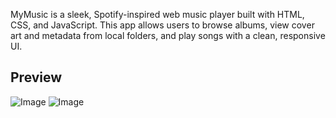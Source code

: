 MyMusic is a sleek, Spotify-inspired web music player built with HTML, CSS, and JavaScript. 
This app allows users to browse albums, view cover art and metadata from local folders, 
and play songs with a clean, responsive UI.

## Preview 

![Image](https://github.com/user-attachments/assets/a70bbd2c-382a-4878-b799-67972083e4e6)
![Image](https://github.com/user-attachments/assets/bfdaf89a-5efc-41fa-a722-fe945c25106e)
